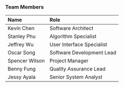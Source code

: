 ### Team Members

| Name | Role |
|:-----|:-----|
| Kevin Chen | Software Architect |
| Stanley Phu | Algorithm Specialist |
| Jeffrey Wu | User Interface Specialist |
| Oscar Song | Software Development Lead |
| Spencer Wilson | Project Manager |
| Benny Fung | Quality Assurance Lead |
| Jessy Ayala | Senior System Analyst |
